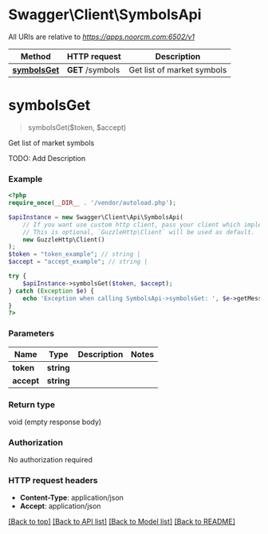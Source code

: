 # Swagger\Client\SymbolsApi

All URIs are relative to *https://apps.noorcm.com:6502/v1*

Method | HTTP request | Description
------------- | ------------- | -------------
[**symbolsGet**](SymbolsApi.md#symbolsGet) | **GET** /symbols | Get list of market symbols


# **symbolsGet**
> symbolsGet($token, $accept)

Get list of market symbols

TODO: Add Description

### Example
```php
<?php
require_once(__DIR__ . '/vendor/autoload.php');

$apiInstance = new Swagger\Client\Api\SymbolsApi(
    // If you want use custom http client, pass your client which implements `GuzzleHttp\ClientInterface`.
    // This is optional, `GuzzleHttp\Client` will be used as default.
    new GuzzleHttp\Client()
);
$token = "token_example"; // string | 
$accept = "accept_example"; // string | 

try {
    $apiInstance->symbolsGet($token, $accept);
} catch (Exception $e) {
    echo 'Exception when calling SymbolsApi->symbolsGet: ', $e->getMessage(), PHP_EOL;
}
?>
```

### Parameters

Name | Type | Description  | Notes
------------- | ------------- | ------------- | -------------
 **token** | **string**|  |
 **accept** | **string**|  |

### Return type

void (empty response body)

### Authorization

No authorization required

### HTTP request headers

 - **Content-Type**: application/json
 - **Accept**: application/json

[[Back to top]](#) [[Back to API list]](../../README.md#documentation-for-api-endpoints) [[Back to Model list]](../../README.md#documentation-for-models) [[Back to README]](../../README.md)

